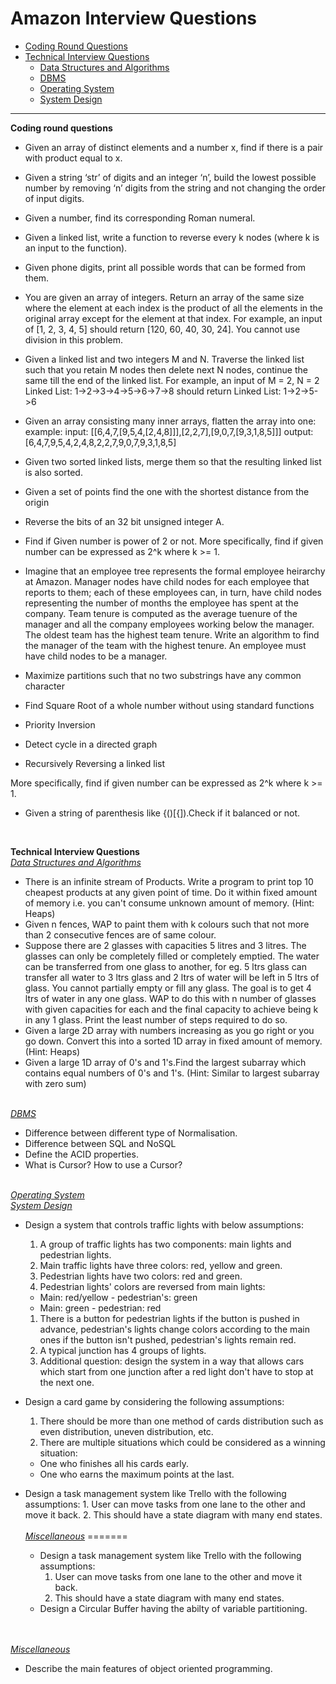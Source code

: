# Amazon Interview Questions

- [Coding Round Questions](#coding)
- [Technical Interview Questions](#tech)
  - [Data Structures and Algorithms](#dsalg)
  - [DBMS](#dbms)
  - [Operating System](#os)
  - [System Design](#design)

---

<b name="coding">Coding round questions</b><br/>

- Given an array of distinct elements and a number x, find if there is a pair with product equal to x.
- Given a string ‘str’ of digits and an integer ‘n’, build the lowest possible number by removing ‘n’ digits from the string and not changing the order of input digits.
- Given a number, find its corresponding Roman numeral.
- Given a linked list, write a function to reverse every k nodes (where k is an input to the function).
- Given phone digits, print all possible words that can be formed from them.
- You are given an array of integers. Return an array of the same size where the element at each index is the product of all the elements in the original array except for the element at that index.
  For example, an input of [1, 2, 3, 4, 5] should return [120, 60, 40, 30, 24].
  You cannot use division in this problem.
- Given a linked list and two integers M and N.
  Traverse the linked list such that you retain M nodes then delete next N nodes, continue the same till the end of the linked list.
  For example, an input of M = 2, N = 2 Linked List: 1->2->3->4->5->6->7->8 should return Linked List: 1->2->5->6

- Given an array consisting many inner arrays, flatten the array into one:
  example: input: [[6,4,7,[9,5,4,[2,4,8]]],[2,2,7],[9,0,7,[9,3,1,8,5]]]
  output: [6,4,7,9,5,4,2,4,8,2,2,7,9,0,7,9,3,1,8,5]

- Given two sorted linked lists, merge them so that the resulting linked list is also sorted.
- Given a set of points find the one with the shortest distance from the origin
- Reverse the bits of an 32 bit unsigned integer A.
- Find if Given number is power of 2 or not.
  More specifically, find if given number can be expressed as 2^k where k >= 1.
- Imagine that an employee tree represents the formal employee heirarchy at Amazon. Manager nodes have child nodes for each employee that reports to them; each of these employees can, in turn, have child nodes representing the number of months the employee has spent at the company. Team tenure is computed as the average tuenure of the manager and all the company employees working below the manager. The oldest team has the highest team tenure. Write an algorithm to find the manager of the team with the highest tenure. An employee must have child nodes to be a manager.
  </br>

- Maximize partitions such that no two substrings have any common character
- Find Square Root of a whole number without using standard functions 
- Priority Inversion
- Detect cycle in a directed graph
- Recursively Reversing a linked list

More specifically, find if given number can be expressed as 2^k where k >= 1.
- Given a string of parenthesis like {()[{]).Check if it balanced or not.
</br>

<b name="tech">Technical Interview Questions</b>
<br/>
<i><u name="dsalg">Data Structures and Algorithms</u></i>

 - There is an infinite stream of Products. Write a program to print top 10 cheapest products at any given point of time. Do it within fixed amount of memory i.e. you can't consume unknown amount of memory. (Hint: Heaps)
 - Given n fences, WAP to paint them with k colours such that not more than 2 consecutive fences are of same colour.
 - Suppose there are 2 glasses with capacities 5 litres and 3 litres. The glasses can only be completely filled or completely emptied. The water can be transferred from one glass to another, for eg. 5 ltrs glass can transfer all water to 3 ltrs glass and 2 ltrs of water will be left in 5 ltrs of glass. You cannot partially empty or fill any glass. The goal is to get 4 ltrs of water in any one glass. WAP to do this with n number of glasses with given capacities for each and the final capacity to achieve being k in any 1 glass. Print the least number of steps required to do so.
 - Given a large 2D array with numbers increasing as you go right or you go down. Convert this into a sorted 1D array in fixed amount of memory. (Hint: Heaps)
 - Given a large 1D array of 0's and 1's.Find the largest subarray which contains equal numbers of 0's and 1's. (Hint: Similar to largest subarray with zero sum)

<br/>
<i><u name="dbms">DBMS</u></i>

- Difference between different type of Normalisation.
- Difference between SQL and NoSQL
- Define the ACID properties.
- What is Cursor? How to use a Cursor?

<br/>
<i><u name="os">Operating System</u></i>

<br/>
<i><u name="design">System Design</u></i>

- Design a system that controls traffic lights with below assumptions:

  1.  A group of traffic lights has two components: main lights and pedestrian lights.
  1.  Main traffic lights have three colors: red, yellow and green.
  1.  Pedestrian lights have two colors: red and green.
  1.  Pedestrian lights' colors are reversed from main lights:

  - Main: red/yellow - pedestrian's: green
  - Main: green - pedestrian: red

  1.  There is a button for pedestrian lights if the button is pushed in advance, pedestrian's lights change colors according to the main ones if the button isn't pushed, pedestrian's lights remain red.
  1.  A typical junction has 4 groups of lights.
  1.  Additional question: design the system in a way that allows cars which start from one junction after a red light don't have to stop at the next one.

- Design a card game by considering the following assumptions:

  1. There should be more than one method of cards distribution such as even distribution, uneven distribution, etc.
  1. There are multiple situations which could be considered as a winning situation:

  - One who finishes all his cards early.
  - One who earns the maximum points at the last.

- Design a task management system like Trello with the following assumptions: 1. User can move tasks from one lane to the other and move it back. 2. This should have a state diagram with many end states.
  <br/>
  <br/>
  <i><u name="misc">Miscellaneous</u></i>
=======
  - Design a task management system like Trello with the following assumptions:
    1. User can move tasks from one lane to the other and move it back.
    2. This should have a state diagram with many end states.
  - Design a Circular Buffer having the abilty of variable partitioning.
<br/>
<br/>
<i><u name="misc">Miscellaneous</u></i>

- Describe the main features of object oriented programming.
